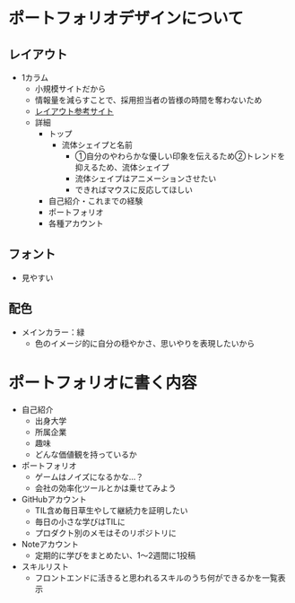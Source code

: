 # ポートフォリオデザインについて
## レイアウト
- 1カラム
  - 小規模サイトだから
  - 情報量を減らすことで、採用担当者の皆様の時間を奪わないため
  - [レイアウト参考サイト](https://www.pipe-line.biz/)
  - 詳細
    - トップ
      - 流体シェイプと名前
        - ①自分のやわらかな優しい印象を伝えるため②トレンドを抑えるため、流体シェイプ
        - 流体シェイプはアニメーションさせたい
        -   できればマウスに反応してほしい
    - 自己紹介・これまでの経験
    - ポートフォリオ
    - 各種アカウント
## フォント
- 見やすい
## 配色
- メインカラー：緑
  - 色のイメージ的に自分の穏やかさ、思いやりを表現したいから

# ポートフォリオに書く内容
- 自己紹介
  - 出身大学
  - 所属企業
  - 趣味
  - どんな価値観を持っているか
- ポートフォリオ
  - ゲームはノイズになるかな…？
  - 会社の効率化ツールとかは乗せてみよう
- GitHubアカウント
  - TIL含め毎日草生やして継続力を証明したい
  - 毎日の小さな学びはTILに
  - プロダクト別のメモはそのリポジトリに
- Noteアカウント
  - 定期的に学びをまとめたい、1～2週間に1投稿
- スキルリスト
  - フロントエンドに活きると思われるスキルのうち何ができるかを一覧表示
